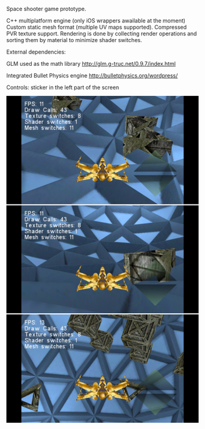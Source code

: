 Space shooter game prototype.

C++ multiplatform engine (only iOS wrappers awailable at the moment)
Custom static mesh format (multiple UV maps supported).
Compressed PVR texture support.
Rendering is done by collecting render operations and sorting them by material to minimize shader switches.

External dependencies:

GLM used as the math library
http://glm.g-truc.net/0.9.7/index.html

Integrated Bullet Physics engine
http://bulletphysics.org/wordpress/

Controls: sticker in the left part of the screen
  
![](https://github.com/Division/survive-in-space/blob/master/Screens/1.png)
![](https://github.com/Division/survive-in-space/blob/master/Screens/2.png)
![](https://github.com/Division/survive-in-space/blob/master/Screens/4.png)

